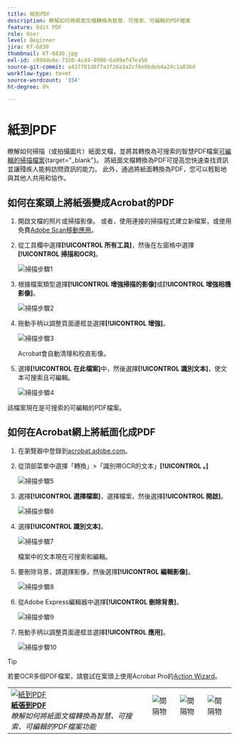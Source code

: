 ```yaml
---
title: 紙到PDF
description: 瞭解如何將紙面文檔轉換為智慧、可搜索、可編輯的PDF檔案
feature: Edit PDF
role: User
level: Beginner
jira: KT-6830
thumbnail: KT-6830.jpg
exl-id: c898de6e-7320-4cd4-9998-6a99efd7ea56
source-git-commit: a437f01d8f7a3f26a3a2cf6e0bdeb4a24c1a836d
workflow-type: tm+mt
source-wordcount: '334'
ht-degree: 0%

---
```


# 紙到PDF

瞭解如何掃描（或拍攝圖片）紙面文檔，並將其轉換為可搜索的智慧PDF檔案[可編輯的掃描檔案](https://www.adobe.com/tw/acrobat/online/pdf-editor.html){target="_blank"}。 將紙面文檔轉換為PDF可提高您快速查找資訊並讓殘疾人能夠訪問資訊的能力。 此外，通過將紙面轉換為PDF，您可以輕鬆地與其他人共用和協作。

## 如何在案頭上將紙張變成Acrobat的PDF

1. 開啟文檔的照片或掃描影像。 或者，使用連接的掃描程式建立新檔案，或使用免費[Adobe Scan移動應用](https://adobescan.app.link/GpBqG8Bkoeb)。

1. 從工具欄中選擇&#x200B;**[!UICONTROL 所有工具]**，然後在左窗格中選擇&#x200B;**[!UICONTROL 掃描和OCR]**。

   ![掃描步驟1](../assets/Scan_1.png)

1. 根據檔案類型選擇&#x200B;**[!UICONTROL 增強掃描的影像]**&#x200B;或&#x200B;**[!UICONTROL 增強相機影像]**。

   ![掃描步驟2](../assets/Scan_2.png)

1. 拖動手柄以調整頁面邊框並選擇&#x200B;**[!UICONTROL 增強]**。

   ![掃描步驟3](../assets/Scan_3.png)

   Acrobat會自動清理和校直影像。

1. 選擇&#x200B;**[!UICONTROL 在此檔案]**&#x200B;中，然後選擇&#x200B;**[!UICONTROL 識別文本]**，使文本可搜索且可編輯。

   ![掃描步驟4](../assets/Scan_4.png)

該檔案現在是可搜索的可編輯的PDF檔案。

## 如何在Acrobat網上將紙面化成PDF

1. 在瀏覽器中登錄到[acrobat.adobe.com](https://acrobat.adobe.com/tw/zh/)。

1. 從頂部菜單中選擇「轉換」>「識別帶OCR的文本」**[!UICONTROL 。]**

   ![掃描步驟5](../assets/Scan_5.png)

1. 選擇&#x200B;**[!UICONTROL 選擇檔案]**，選擇檔案，然後選擇&#x200B;**[!UICONTROL 開啟]**。

   ![掃描步驟6](../assets/Scan_6.png)

1. 選擇&#x200B;**[!UICONTROL 識別文本]**。

   ![掃描步驟7](../assets/Scan_7.png)

   檔案中的文本現在可搜索和編輯。

1. 要刪除背景，請選擇影像，然後選擇&#x200B;**[!UICONTROL 編輯影像]**。

   ![掃描步驟8](../assets/Scan_8.png)

1. 從Adobe Express編輯器中選擇&#x200B;**[!UICONTROL 刪除背景]**。

   ![掃描步驟9](../assets/Scan_9.png)

1. 拖動手柄以調整頁面邊框並選擇&#x200B;**[!UICONTROL 應用]**。

   ![掃描步驟10](../assets/Scan_10.png)


>[!TIP]
>
>若要OCR多個PDF檔案，請嘗試在案頭上使用Acrobat Pro的[Action Wizard](../advanced-tasks/action.md)。

<table style="table-layout:fixed">
<tr>
  <td>
    <a href="scan-and-ocr.md">
      <img alt="紙到PDF" src="../assets/scan.png" />
    </a>
    <div>
    <a href="scan-and-ocr.md"><strong>紙張到PDF</strong></a>
    </div>
    <em>瞭解如何將紙面文檔轉換為智慧、可搜索、可編輯的PDF檔案功能</em>
    <br>
  </td>
  <td>
      <img alt="間隔物" src="../assets/Whitespacer.png" />
      <div>
      <br>
  </td>
  <td>
      <img alt="間隔物" src="../assets/Whitespacer.png" />
      <div>
      <br>
  </td>
  <td>
      <img alt="間隔物" src="../assets/Whitespacer.png" />
      <div>
      <br>
  </td>
</tr>
</table>